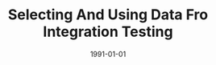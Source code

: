 ---
title: "Selecting And Using Data Fro Integration Testing"
date: 1991-01-01
venue: ""
paperurl: https://doi.org/10.1109/52.73750
authors: "Mary Jean Harrold and Mary Lou Soffa"
awards: ""
---
